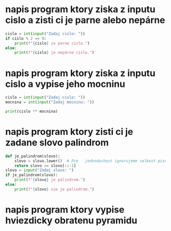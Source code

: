 # napis program ktory ziska z inputu cislo a zisti ci je parne alebo nepárne

```python
cislo = int(input("Zadaj cislo: "))
if cislo % 2 == 0:
    print(f"{cislo} je parne cislo.")
else:
    print(f"{cislo} je nepárne cislo.")
```

# napis program ktory ziska z inputu cislo a vypise jeho mocninu

```python
cislo = int(input("Zadaj cislo: "))
mocnina = int(input("Zadaj mocninu: "))

print(cislo ** mocnina)
```


# napis program ktory zisti ci je zadane slovo palindrom

```python
def je_palindrom(slovo):
    slovo = slovo.lower()  # Pre   jednoduchost ignorujeme velkost pismen
    return slovo == slovo[::-1]
slovo = input("Zadaj slovo: ")
if je_palindrom(slovo):
    print(f"{slovo} je palindrom.")
else:
    print(f"{slovo} nie je palindrom.")
```

# napis program ktory vypise hviezdicky obratenu pyramidu
